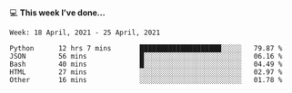 💻 **This week I've done...**

<!--START_SECTION:waka-->
```text
Week: 18 April, 2021 - 25 April, 2021

Python      12 hrs 7 mins       ████████████████████░░░░░   79.87 % 
JSON        56 mins             █░░░░░░░░░░░░░░░░░░░░░░░░   06.16 % 
Bash        40 mins             █░░░░░░░░░░░░░░░░░░░░░░░░   04.49 % 
HTML        27 mins             ░░░░░░░░░░░░░░░░░░░░░░░░░   02.97 % 
Other       16 mins             ░░░░░░░░░░░░░░░░░░░░░░░░░   01.78 %
```
<!--END_SECTION:waka-->
